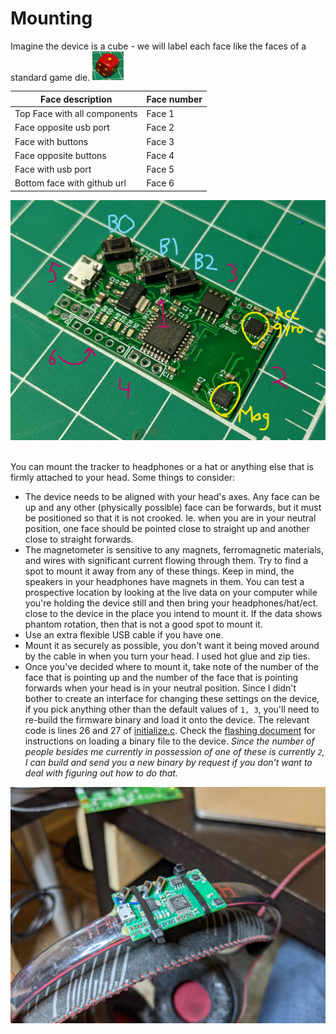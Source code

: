 # Mounting

Imagine the device is a cube - we will label each face like the faces of a standard game die. <img src="./imgs/game_die.jpg" alt="die" width="50"/>

| Face description | Face number |
| ---------------- | ----------- |
| Top Face with all components | Face 1 |
| Face opposite usb port | Face 2 |
| Face with buttons | Face 3 |
| Face opposite buttons | Face 4 |
| Face with usb port | Face 5 |
| Bottom face with github url | Face 6 |

<img src="./imgs/board_diagram.jpg" alt="mounted" width="1000"/>
<br/><br/>

You can mount the tracker to headphones or a hat or anything else that is firmly attached to your head. Some things to consider:
* The device needs to be aligned with your head's axes. Any face can be up and any other (physically possible) face can be forwards, but it must be positioned so that it is not crooked. Ie. when you are in your neutral position, one face should be pointed close to straight up and another close to straight forwards.
* The magnetometer is sensitive to any magnets, ferromagnetic materials, and wires with significant current flowing through them. Try to find a spot to mount it away from any of these things. Keep in mind, the speakers in your headphones have magnets in them. You can test a prospective location by looking at the live data on your computer while you're holding the device still and then bring your headphones/hat/ect. close to the device in the place you intend to mount it. If the data shows phantom rotation, then that is not a good spot to mount it.
* Use an extra flexible USB cable if you have one.
* Mount it as securely as possible, you don't want it being moved around by the cable in when you turn your head. I used hot glue and zip ties.
* Once you've decided where to mount it, take note of the number of the face that is pointing up and the number of the face that is pointing forwards when your head is in your neutral position. Since I didn't bother to create an interface for changing these settings on the device, if you pick anything other than the default values of `1, 3`, you'll need to re-build the firmware binary and load it onto the device. The relevant code is lines 26 and 27 of [initialize.c](./../common_source_files/global/initialize.c). Check the [flashing document](./flashing.md) for instructions on loading a binary file to the device. *Since the number of people besides me currently in possession of one of these is currently `2`, I can build and send you a new binary by request if you don't want to deal with figuring out how to do that.*

<img src="./imgs/mounted.jpg" alt="mounted" width="1000"/>
